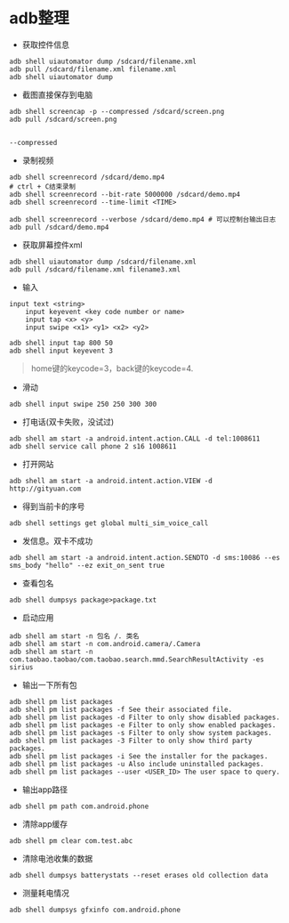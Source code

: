 

# adb整理

- 获取控件信息
```
adb shell uiautomator dump /sdcard/filename.xml
adb pull /sdcard/filename.xml filename.xml
adb shell uiautomator dump 
```

- 截图直接保存到电脑
```shell
adb shell screencap -p --compressed /sdcard/screen.png
adb pull /sdcard/screen.png 


--compressed

```

- 录制视频
```
adb shell screenrecord /sdcard/demo.mp4
# ctrl + C结束录制
adb shell screenrecord --bit-rate 5000000 /sdcard/demo.mp4
adb shell screenrecord --time-limit <TIME>

adb shell screenrecord --verbose /sdcard/demo.mp4 # 可以控制台输出日志
adb pull /sdcard/demo.mp4
```

- 获取屏幕控件xml
```
adb shell uiautomator dump /sdcard/filename.xml
adb pull /sdcard/filename.xml filename3.xml
```

- 输入
```
input text <string>
    input keyevent <key code number or name>
    input tap <x> <y>
    input swipe <x1> <y1> <x2> <y2>

adb shell input tap 800 50
adb shell input keyevent 3

```
>home键的keycode=3，back键的keycode=4.

- 滑动
```
adb shell input swipe 250 250 300 300
```

- 打电话(双卡失败，没试过)
```
adb shell am start -a android.intent.action.CALL -d tel:1008611
adb shell service call phone 2 s16 1008611
```

- 打开网站
```
adb shell am start -a android.intent.action.VIEW -d  http://gityuan.com
```

- 得到当前卡的序号
```
adb shell settings get global multi_sim_voice_call
```

- 发信息。双卡不成功
```	
adb shell am start -a android.intent.action.SENDTO -d sms:10086 --es sms_body "hello" --ez exit_on_sent true
```

- 查看包名
```
adb shell dumpsys package>package.txt
```

- 启动应用
```
adb shell am start -n 包名 /. 类名
adb shell am start -n com.android.camera/.Camera
adb shell am start -n com.taobao.taobao/com.taobao.search.mmd.SearchResultActivity -es sirius
```



- 输出一下所有包
```
adb shell pm list packages
adb shell pm list packages -f See their associated file.
adb shell pm list packages -d Filter to only show disabled packages.
adb shell pm list packages -e Filter to only show enabled packages.
adb shell pm list packages -s Filter to only show system packages.
adb shell pm list packages -3 Filter to only show third party packages.
adb shell pm list packages -i See the installer for the packages.
adb shell pm list packages -u Also include uninstalled packages.
adb shell pm list packages --user <USER_ID> The user space to query.
```

- 输出app路径
```
adb shell pm path com.android.phone
```

- 清除app缓存
```
adb shell pm clear com.test.abc
```




- 清除电池收集的数据
```
adb shell dumpsys batterystats --reset erases old collection data
```

- 测量耗电情况
```
adb shell dumpsys gfxinfo com.android.phone
```

